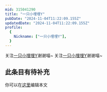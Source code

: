 ```yaml
---
mid: 315041290
title: "一只小埋埋Y"
pubDate: "2024-11-04T11:22:09.155Z"
updatedDate: "2024-11-04T11:22:09.155Z"
profile:
  {
    Nickname: ["一只小埋埋Y"],
  }
---
```


关注[一只小埋埋Y](https://space.bilibili.com/315041290)谢谢喵~ 关注[一只小埋埋Y](https://space.bilibili.com/315041290)谢谢喵~

## 此条目有待补充
你可以在[这里](https://github.com/Yuhanawa/VTuber.ICU-Content/edit/master/v/一只小埋埋Y/index.md)编辑本文
